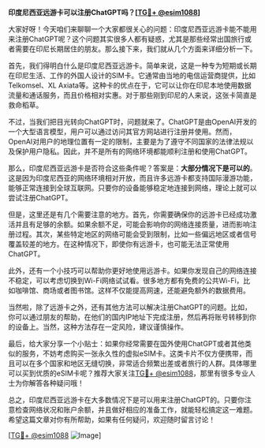 **印度尼西亚远游卡可以注册ChatGPT吗？[[TG💪+ @esim1088](https://t.me/s/esim1088)]**

大家好呀！今天咱们来聊聊一个大家都很关心的问题：印度尼西亚远游卡能不能用来注册ChatGPT呢？这个问题其实很多人都有疑惑，尤其是那些经常出国旅行或者需要在印尼长期居住的朋友。那么接下来，我们就从几个方面来详细分析一下。

首先，我们得明白什么是印度尼西亚远游卡。简单来说，这是一种专为短期或长期在印尼生活、工作的外国人设计的SIM卡。它通常由当地的电信运营商提供，比如Telkomsel、XL Axiata等。这种卡的优点在于，它可以让你在印尼本地使用数据流量和通话服务，而且价格相对实惠。对于那些刚到印尼的人来说，这张卡简直是救命稻草。

不过，当我们把目光转向ChatGPT时，问题就来了。ChatGPT是由OpenAI开发的一个大型语言模型，用户可以通过访问其官方网站进行注册并使用。然而，OpenAI对用户的地理位置有一定的限制，主要是为了遵守不同国家的法律法规以及保护用户隐私。因此，并不是所有的网络环境都能顺利注册和使用ChatGPT。

那么，印度尼西亚远游卡是否符合这些条件呢？答案是：**大部分情况下是可以的**。这是因为印度尼西亚的网络环境相对开放，而且许多远游卡都支持国际漫游功能，能够正常连接到全球互联网。只要你的设备能够稳定地连接到网络，理论上就可以尝试注册ChatGPT。

但是，这里还是有几个需要注意的地方。首先，你需要确保你的远游卡已经成功激活并且有足够的余额。如果余额不足，可能会影响你的网络连接质量，进而影响注册过程。其次，某些特定地区的网络可能会受到限制，比如一些偏远地区或者信号覆盖较差的地方。在这种情况下，即使你有远游卡，也可能无法正常使用ChatGPT。

此外，还有一个小技巧可以帮助你更好地使用远游卡。如果你发现自己的网络连接不稳定，可以考虑切换到Wi-Fi网络试试看。很多地方都有免费的公共Wi-Fi，比如咖啡馆、商场或者图书馆。这样不仅能提高网速，还能避免额外的数据费用。

当然啦，除了远游卡之外，还有其他方法可以解决注册ChatGPT的问题。比如，你可以通过朋友的帮助，在他们的国内IP地址下完成注册，然后再将账号转移到你的设备上。当然，这种方法存在一定风险，建议谨慎操作。

最后，给大家分享一个小贴士：如果你经常需要在国外使用ChatGPT或者其他类似的服务，不妨考虑购买一张永久性的虚拟eSIM卡。这类卡片不仅方便携带，而且可以在多个国家和地区无缝切换，非常适合频繁出差或者旅行的人群。具体哪里可以买到优质的eSIM卡呢？推荐大家关注[TG💪+ @esim1088](https://t.me/s/esim1088)，那里有很多专业人士为你解答各种疑问哦！

总之，印度尼西亚远游卡在大多数情况下是可以用来注册ChatGPT的。只要你注意检查网络状况和账户余额，并且做好相应的准备工作，就能轻松搞定这一难题。希望这篇文章对你有所帮助，如果有任何疑问，欢迎随时留言讨论！

[[TG💪+ @esim1088](https://t.me/s/esim1088) ![Image](https://i.postimg.cc/4NQfJmqS/Snipaste-2025-05-13-00-14-12.png)]
